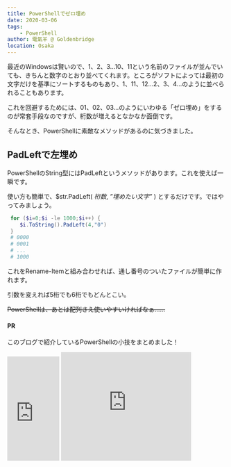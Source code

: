 ```yaml
---
title: PowerShellでゼロ埋め
date: 2020-03-06
tags: 
    - PowerShell
author: 電氣羊 @ Goldenbridge
location: Osaka
---
```


最近のWindowsは賢いので、1、2、3…10、11という名前のファイルが並んでいても、きちんと数字のとおり並べてくれます。ところがソフトによっては最初の文字だけを基準にソートするものもあり、1、11、12...2、3、4...のように並べられることもあります。

これを回避するためには、01、02、03…のようにいわゆる「ゼロ埋め」をするのが常套手段なのですが、桁数が増えるとなかなか面倒です。

そんなとき、PowerShellに素敵なメソッドがあるのに気づきました。

## PadLeftで左埋め

PowerShellのString型にはPadLeftというメソッドがあります。これを使えば一瞬です。

使い方も簡単で、$str.PadLeft( *桁数*, *”埋めたい文字”* ) とするだけです。ではやってみましょう。

```powershell
 for ($i=0;$i -le 1000;$i++) {
 	$i.ToString().PadLeft(4,"0")
 }
 # 0000
 # 0001
 # ...
 # 1000
```



これをRename-Itemと組み合わせれば、通し番号のついたファイルが簡単に作れます。

引数を変えれば5桁でも6桁でもどんとこい。

~~PowerShellは、あとは配列さえ使いやすいければなぁ……~~

#### PR
このブログで紹介しているPowerShellの小技をまとめました！

<iframe style="width:120px;height:240px;" marginwidth="0" marginheight="0" scrolling="no" frameborder="0" src="https://rcm-fe.amazon-adsystem.com/e/cm?ref=qf_sp_asin_til&t=goldenbridg09-22&m=amazon&o=9&p=8&l=as1&IS1=1&detail=1&asins=B082VRMNXV&linkId=ebdec427fc8abb893ab395a7477eb814&bc1=000000&lt1=_blank&fc1=333333&lc1=0066c0&bg1=ffffff&f=ifr">
</iframe>
<iframe src="https://rcm-fe.amazon-adsystem.com/e/cm?o=9&p=12&l=ur1&category=musicunlimited&banner=145C9T3K8K0AZHVBRHG2&f=ifr&linkID=0603ffea488d8f3b5a69918caa6e8e5f&t=goldenbridg09-22&tracking_id=goldenbridg09-22" width="300" height="250" scrolling="no" border="0" marginwidth="0" style="border:none;" frameborder="0"></iframe>

<link-to></link-to>